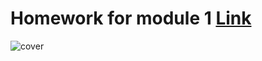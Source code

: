 # Homework for module 1 [Link](https://public.tableau.com/app/profile/.48972542/vizzes)
![cover]([Superstore_dashboard_1.png](https://github.com/MartynovychSerhii/DataLearn/blob/dded1847d514e08a53057dc3a74ac7ebb36fa290/Superstore_dashboard_2.png)https://github.com/MartynovychSerhii/DataLearn/blob/dded1847d514e08a53057dc3a74ac7ebb36fa290/Superstore_dashboard_2.png)

